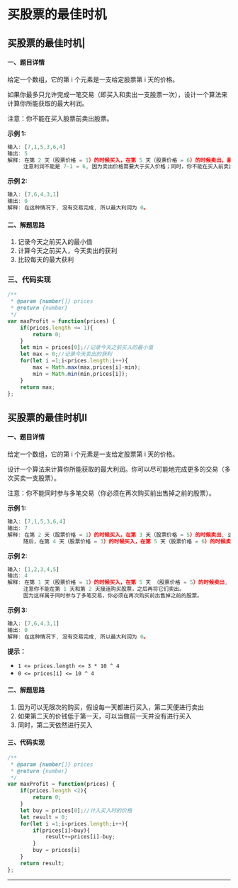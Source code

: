 # 买股票的最佳时机

## 买股票的最佳时机|

#### 一、题目详情

给定一个数组，它的第 i 个元素是一支给定股票第 i 天的价格。

如果你最多只允许完成一笔交易（即买入和卖出一支股票一次），设计一个算法来计算你所能获取的最大利润。

注意：你不能在买入股票前卖出股票。

 **示例 1:** 

```javascript
输入: [7,1,5,3,6,4]
输出: 5
解释: 在第 2 天（股票价格 = 1）的时候买入，在第 5 天（股票价格 = 6）的时候卖出，最大利润 = 6-1 = 5 。
     注意利润不能是 7-1 = 6, 因为卖出价格需要大于买入价格；同时，你不能在买入前卖出股票。
```

**示例 2:**

```javascript
输入: [7,6,4,3,1]
输出: 0
解释: 在这种情况下, 没有交易完成, 所以最大利润为 0。
```



#### 二、解题思路

1. 记录今天之前买入的最小值
2. 计算今天之前买入，今天卖出的获利
3. 比较每天的最大获利



### 三、代码实现

```javascript
/**
 * @param {number[]} prices
 * @return {number}
 */
var maxProfit = function(prices) {
    if(prices.length <= 1){
        return 0;
    }
    let min = prices[0];//记录今天之前买入的最小值
    let max = 0;//记录今天卖出的获利
    for(let i =1;i<prices.length;i++){
        max = Math.max(max,prices[i]-min);
        min = Math.min(min,prices[i]);
    }
    return max;
};
```



## 买股票的最佳时机II

#### 一、题目详情

给定一个数组，它的第 i 个元素是一支给定股票第 i 天的价格。

设计一个算法来计算你所能获取的最大利润。你可以尽可能地完成更多的交易（多次买卖一支股票）。

注意：你不能同时参与多笔交易（你必须在再次购买前出售掉之前的股票）。

 **示例 1:** 

```javascript
输入: [7,1,5,3,6,4]
输出: 7
解释: 在第 2 天（股票价格 = 1）的时候买入，在第 3 天（股票价格 = 5）的时候卖出, 这笔交易所能获得利润 = 5-1 = 4 。
     随后，在第 4 天（股票价格 = 3）的时候买入，在第 5 天（股票价格 = 6）的时候卖出, 这笔交易所能获得利润 = 6-3 = 3 。
```

 **示例 2:** 

```javascript
输入: [1,2,3,4,5]
输出: 4
解释: 在第 1 天（股票价格 = 1）的时候买入，在第 5 天 （股票价格 = 5）的时候卖出, 这笔交易所能获得利润 = 5-1 = 4 。
     注意你不能在第 1 天和第 2 天接连购买股票，之后再将它们卖出。
     因为这样属于同时参与了多笔交易，你必须在再次购买前出售掉之前的股票。
```

 **示例 3:** 

```javascript
输入: [7,6,4,3,1]
输出: 0
解释: 在这种情况下, 没有交易完成, 所以最大利润为 0。
```

 **提示：** 

- `1 <= prices.length <= 3 * 10 ^ 4`
- `0 <= prices[i] <= 10 ^ 4`

#### 二、解题思路

1. 因为可以无限次的购买，假设每一天都进行买入，第二天便进行卖出
2. 如果第二天的价钱低于第一天，可以当做前一天并没有进行买入
3. 同时，第二天依然进行买入



#### 三、代码实现

```javascript
/**
 * @param {number[]} prices
 * @return {number}
 */
var maxProfit = function(prices) {
    if(prices.length <2){
        return 0;
    } 
    let buy = prices[0];//计入买入时的价格
    let result = 0;
    for(let i =1;i<prices.length;i++){
        if(prices[i]>buy){
            result+=prices[i]-buy;
        }
        buy = prices[i]
    }
    return result;
};
```





***

